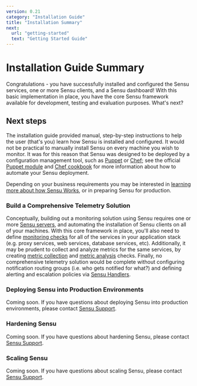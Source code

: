 ```yaml
---
version: 0.21
category: "Installation Guide"
title: "Installation Summary"
next:
  url: "getting-started"
  text: "Getting Started Guide"
---
```


# Installation Guide Summary

Congratulations - you have successfully installed and configured the Sensu services, one or more Sensu clients, and a Sensu dashboard! With this basic implementation in place, you have the core Sensu framework available for development, testing and evaluation purposes. What's next?

## Next steps

The installation guide provided manual, step-by-step instructions to help the user (that's you) learn how Sensu is installed and configured. It would not be practical to manually install Sensu on every machine you wish to monitor. It was for this reason that Sensu was designed to be deployed by a configuration management tool, such as [Puppet](http://puppetlabs.com) or [Chef](http://chef.io); see the official [Puppet module](https://github.com/sensu/sensu-puppet) and [Chef cookbook](https://github.com/sensu/sensu-chef) for more information about how to automate your Sensu deployment.

Depending on your business requirements you may be interested in [learning more about how Sensu Works](getting-started), or in preparing Sensu for production.

### Build a Comprehensive Telemetry Solution

Conceptually, building out a monitoring solution using Sensu requires one or more [Sensu servers](#scaling-sensu), and automating the installation of Sensu clients on all of your machines. With this core framework in place, you'll also need to define [monitoring checks](getting-started-with-checks) for all of the services in your application stack (e.g. proxy services, web services, database services, etc). Additionally, it may be prudent to collect and analyze metrics for the same services, by creating [metric collection](getting-started-with-checks#create-a-metric-collection-check) and [metric analysis](getting-started-with-checks#create-a-metric-analysis-check) checks. Finally, no comprehensive telemetry solution would be complete without configuring notification routing groups (i.e. who gets notified for what?) and defining alerting and escalation policies via [Sensu Handlers](getting-started-with-handlers).

### Deploying Sensu into Production Environments

Coming soon. If you have questions about deploying Sensu into production environments, please contact [Sensu Support](https://helpdesk.sensuapp.com).

### Hardening Sensu

Coming soon. If you have questions about hardening Sensu, please contact [Sensu Support](https://helpdesk.sensuapp.com).

### Scaling Sensu

Coming soon. If you have questions about scaling Sensu, please contact [Sensu Support](https://helpdesk.sensuapp.com).

